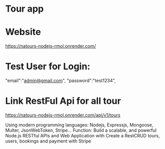 # Tour app

# Website

https://natours-nodejs-rmol.onrender.com/

# Test User for Login:

"email":"admin@gmail.com",
"password":"test1234",

# Link RestFul Api for all tour

https://natours-nodejs-rmol.onrender.com/api/v1/tours

Using modern programming languages: Nodejs, Expressjs, Mongoose, Multer, JsonWebToken, Stripe...
Function: Build a scalable, and powerful Node.js RESTful APIs
and Web Application with Create a RestCRUD tours, users, bookings and payment with Stripe
